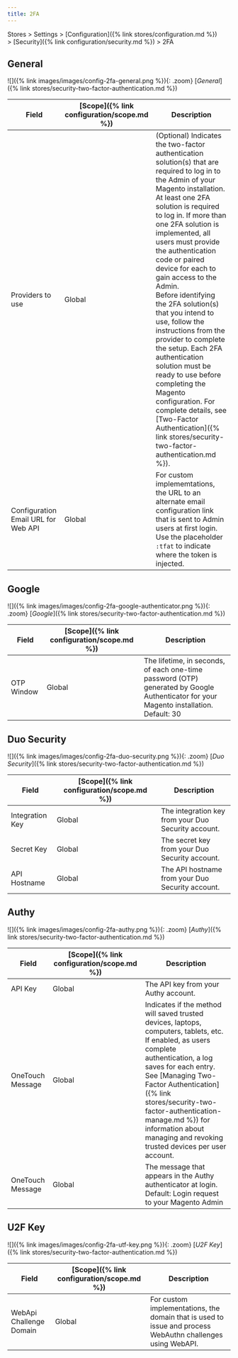 ```yaml
---
title: 2FA
---
```


Stores > Settings > [Configuration]({% link stores/configuration.md %}) > [Security]({% link configuration/security.md %}) > 2FA

## General

![]({% link images/images/config-2fa-general.png %}){: .zoom}
[_General_]({% link stores/security-two-factor-authentication.md %})

|Field|[Scope]({% link configuration/scope.md %})|Description|
|--- |--- |--- |
|Providers to use|Global|(Optional) Indicates the two-factor authentication solution(s) that are required to log in to the Admin of your Magento installation. At least one 2FA solution is required to log in. If more than one 2FA solution is implemented, all users must provide the authentication code or paired device for each to gain access to the Admin.<br />Before identifying the 2FA solution(s) that you intend to use, follow the instructions from the provider to complete the setup. Each 2FA authentication solution must be ready to use before completing the Magento configuration. For complete details, see [Two-Factor Authentication]({% link stores/security-two-factor-authentication.md %}).|
|Configuration Email URL for Web API|Global |For custom implememtations, the URL to an alternate email configuration link that is sent to Admin users at first login. Use the placeholder `:tfat` to indicate where the token is injected.|

## Google

![]({% link images/images/config-2fa-google-authenticator.png %}){: .zoom}
[_Google_]({% link stores/security-two-factor-authentication.md %})

|Field|[Scope]({% link configuration/scope.md %})|Description|
|--- |--- |--- |
|OTP Window|Global|The lifetime, in seconds, of each one-time password (OTP) generated by Google Authenticator for your Magento installation. Default: 30|

## Duo Security

![]({% link images/images/config-2fa-duo-security.png %}){: .zoom}
[_Duo Security_]({% link stores/security-two-factor-authentication.md %})

|Field|[Scope]({% link configuration/scope.md %})|Description|
|--- |--- |--- |
|Integration Key|Global|The integration key from your Duo Security account.|
|Secret Key|Global|The secret key from your Duo Security account.|
|API Hostname|Global|The API hostname from your Duo Security account.|

## Authy

![]({% link images/images/config-2fa-authy.png %}){: .zoom}
[_Authy_]({% link stores/security-two-factor-authentication.md %})

|Field|[Scope]({% link configuration/scope.md %})|Description|
|--- |--- |--- |
|API Key|Global|The API key from your Authy account.|
|OneTouch Message|Global|Indicates if the method will saved trusted devices, laptops, computers, tablets, etc. If enabled, as users complete authentication, a log saves for each entry. See [Managing Two-Factor Authentication]({% link stores/security-two-factor-authentication-manage.md %}) for information about managing and revoking trusted devices per user account.|
|OneTouch Message|Global|The message that appears in the Authy authenticator at login.  Default: Login request to your Magento Admin|

## U2F Key

![]({% link images/images/config-2fa-utf-key.png %}){: .zoom}
[_U2F Key_]({% link stores/security-two-factor-authentication.md %})

|Field|[Scope]({% link configuration/scope.md %})|Description|
|--- |--- |--- |
|WebApi Challenge Domain|Global|For custom implementations, the domain that is used to issue and process WebAuthn challenges using WebAPI.|
